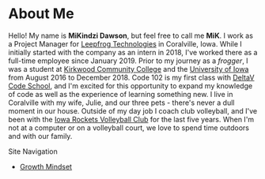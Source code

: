 # About Me
Hello! My name is **MiKindzi Dawson**, but feel free to call me **MiK**. I work as a Project Manager for [Leepfrog Technologies](http://leepfrog.com/) in Coralville, Iowa.  While I initially started with the company as an intern in 2018, I've worked there as a full-time employee since January 2019. Prior to my journey as a _frogger_, I was a student at [Kirkwood Community College](https://www.kirkwood.edu/) and the [University of Iowa](https://uiowa.edu/) from August 2016 to December 2018. Code 102 is my first class with [DeltaV Code School](https://www.deltavcodeschool.com/), and I'm excited for this opportunity to expand my knowledge of code as well as the experience of learning something new. I live in Coralville with my wife, Julie, and our three pets - there's never a dull moment in our house. Outside of my day job I coach club volleyball, and I've been with the [Iowa Rockets Volleyball Club](http://iowarockets.com/) for the last five years. When I'm not at a computer or on a volleyball court, we love to spend time outdoors and with our family. 

Site Navigation 
- [Growth Mindset](/growthmindset.md)
